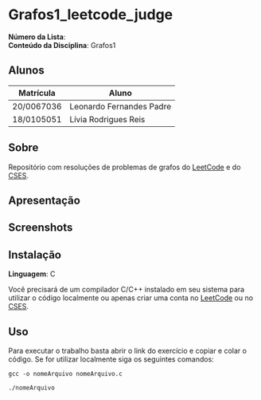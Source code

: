 # Grafos1_leetcode_judge

**Número da Lista**: <br>
**Conteúdo da Disciplina**: Grafos1<br>

## Alunos
|Matrícula | Aluno |
| -- | -- |
| 20/0067036  |  Leonardo Fernandes Padre |
| 18/0105051  |  Lívia Rodrigues Reis |

## Sobre 
Repositório com resoluções de problemas de grafos do [LeetCode](https://leetcode.com/) e do [CSES](https://cses.fi/problemset/).

## Apresentação 

## Screenshots


## Instalação 
**Linguagem**: C<br>

Você precisará de um compilador C/C++ instalado em seu sistema para utilizar o código localmente ou apenas criar uma conta no [LeetCode](https://leetcode.com/) ou no [CSES](https://cses.fi/problemset/).

## Uso 
Para executar o trabalho basta abrir o link do exercício e copiar e colar o código. Se for utilizar localmente siga os seguintes comandos:

`gcc -o nomeArquivo nomeArquivo.c`

`./nomeArquivo`


